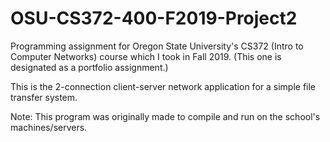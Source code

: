 # OSU-CS372-400-F2019-Project2
Programming assignment for Oregon State University's CS372 (Intro to Computer Networks) course which I took in Fall 2019.
(This one is designated as a portfolio assignment.)

This is the 2-connection client-server network application for a simple file transfer system.

Note: This program was originally made to compile and run on the school's machines/servers.
